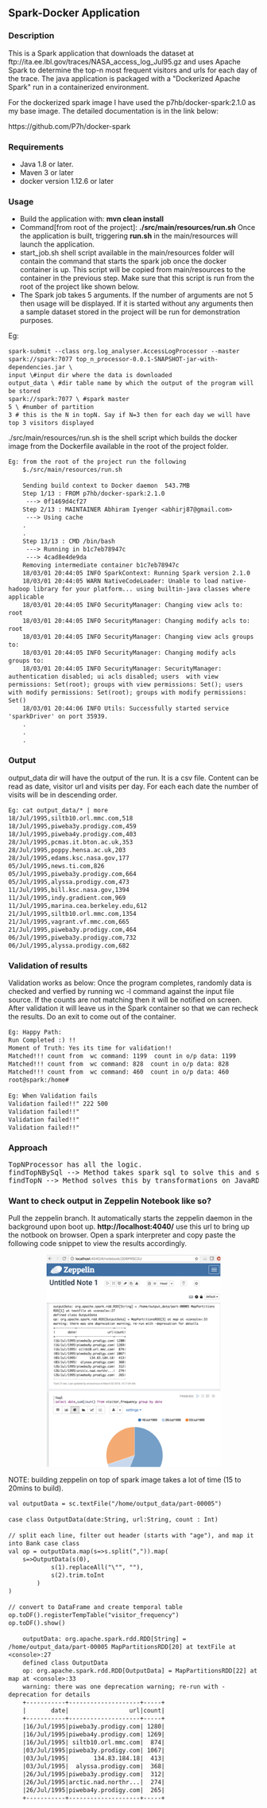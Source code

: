 <h2>Spark-Docker Application</h2>
<h3>Description</h3>
This is a Spark application that downloads the dataset at ftp://ita.ee.lbl.gov/traces/NASA_access_log_Jul95.gz and uses Apache Spark to determine the top-n most frequent visitors and urls for each day of the trace. The java application is packaged with a "Dockerized Apache Spark" run in a containerized environment. 

For the dockerized spark image I have used the p7hb/docker-spark:2.1.0 as my base image. The detailed documentation is in the link below:
<p>https://github.com/P7h/docker-spark</p>


<h3>Requirements</h3>
<ul>
    <li>Java 1.8 or later.</li>
    <li>Maven 3 or later</li>
    <li>docker version 1.12.6 or later</li>

</ul>
<h3>Usage</h3>
<ul>
    <li>Build the application with: <b>mvn clean install</b></li>
<li>Command[from root of the project]: <b>./src/main/resources/run.sh</b> Once the application is built, triggering <b>run.sh</b> in the main/resources will launch the application.</li>
<li>start_job.sh shell script available in the main/resources folder will contain the command that starts the spark job  once the docker container is up. This script will be copied from main/resources to the container in the previous step. Make sure that this script is run from the root of the project like shown below.</li>
<li>The Spark job takes 5 arguments. If the number of arguments are not 5 then usage will be displayed. If it is started without any arguments then a sample dataset stored in the project will be run for demonstration purposes.</li>
</ul>
<p>Eg: </p>

    spark-submit --class org.log_analyser.AccessLogProcessor --master spark://spark:7077 top_n_processor-0.0.1-SNAPSHOT-jar-with-dependencies.jar \
    input \#input dir where the data is downloaded
    output_data \ #dir table name by which the output of the program will be stored
    spark://spark:7077 \ #spark master
    5 \ #number of partition 
    3 # this is the N in topN. Say if N=3 then for each day we will have top 3 visitors displayed
    
./src/main/resources/run.sh is the shell script which builds the docker image from the Dockerfile available in the root of the project folder. 

    Eg: from the root of the project run the following
        $./src/main/resources/run.sh

        Sending build context to Docker daemon  543.7MB
        Step 1/13 : FROM p7hb/docker-spark:2.1.0
         ---> 0f1469d4cf27
        Step 2/13 : MAINTAINER Abhiram Iyenger <abhirj87@gmail.com>
         ---> Using cache
        .
        .
        Step 13/13 : CMD /bin/bash
         ---> Running in b1c7eb78947c
         ---> 4cad8e4de9da
        Removing intermediate container b1c7eb78947c
        18/03/01 20:44:05 INFO SparkContext: Running Spark version 2.1.0
        18/03/01 20:44:05 WARN NativeCodeLoader: Unable to load native-hadoop library for your platform... using builtin-java classes where applicable
        18/03/01 20:44:05 INFO SecurityManager: Changing view acls to: root
        18/03/01 20:44:05 INFO SecurityManager: Changing modify acls to: root
        18/03/01 20:44:05 INFO SecurityManager: Changing view acls groups to: 
        18/03/01 20:44:05 INFO SecurityManager: Changing modify acls groups to: 
        18/03/01 20:44:05 INFO SecurityManager: SecurityManager: authentication disabled; ui acls disabled; users  with view permissions: Set(root); groups with view permissions: Set(); users  with modify permissions: Set(root); groups with modify permissions: Set()
        18/03/01 20:44:06 INFO Utils: Successfully started service 'sparkDriver' on port 35939.
        .
        .
        .
        
<h3>Output</h3>

output_data dir will have the output of the run.
It is a csv file. Content can be read as date, visitor url and visits per day. For each each date the number of visits will be in descending order.

 
    Eg: cat output_data/* | more
    18/Jul/1995,siltb10.orl.mmc.com,518
    18/Jul/1995,piweba3y.prodigy.com,459
    18/Jul/1995,piweba4y.prodigy.com,403
    28/Jul/1995,pcmas.it.bton.ac.uk,353
    28/Jul/1995,poppy.hensa.ac.uk,203
    28/Jul/1995,edams.ksc.nasa.gov,177
    05/Jul/1995,news.ti.com,826
    05/Jul/1995,piweba3y.prodigy.com,664
    05/Jul/1995,alyssa.prodigy.com,473
    11/Jul/1995,bill.ksc.nasa.gov,1394
    11/Jul/1995,indy.gradient.com,969
    11/Jul/1995,marina.cea.berkeley.edu,612
    21/Jul/1995,siltb10.orl.mmc.com,1354
    21/Jul/1995,vagrant.vf.mmc.com,665
    21/Jul/1995,piweba3y.prodigy.com,464
    06/Jul/1995,piweba3y.prodigy.com,732
    06/Jul/1995,alyssa.prodigy.com,682



<h3>Validation of results</h3>


Validation works as below:
Once the program completes, randomly data is checked and verfied by running wc -l command against the input file source.
If the counts are not matching then it will be notified on screen.
After validation it will leave us in the Spark container so that we can recheck the results.
Do an exit to come out of the container.



    Eg: Happy Path:
    Run Completed :) !!
    Moment of Truth: Yes its time for validation!!
    Matched!!! count from  wc command: 1199  count in o/p data: 1199
    Matched!!! count from  wc command: 828  count in o/p data: 828
    Matched!!! count from  wc command: 460  count in o/p data: 460
    root@spark:/home# 
    
    Eg: When Validation fails
    Validation failed!!" 222 500
    Validation failed!!"
    Validation failed!!"
    Validation failed!!"
    
<h3>Approach</h3>
<pre>
TopNProcessor has all the logic. 
findTopNBySql --> Method takes spark sql to solve this and stores reult as a hive table.
findTopN --> Method solves this by transformations on JavaRDDs and writes to an output directory. </pre>
       

<h3>Want to check output in Zeppelin Notebook like so?</h3>
Pull the zeppelin branch. It automatically starts the zeppelin daemon in the background upon boot up.
<b>http://localhost:4040/</b> use this url to bring up the notbook on browser. Open a spark interpreter and copy paste the following code snippet to view the results accordingly.
 
 <p align="center">
    <img src="zepplin_image.png" width="350"/>
 </p>

NOTE: building zeppelin on top of spark image takes a lot of time (15 to 20mins to build).

    val outputData = sc.textFile("/home/output_data/part-00005")

    case class OutputData(date:String, url:String, count : Int)

    // split each line, filter out header (starts with "age"), and map it into Bank case class  
    val op = outputData.map(s=>s.split(",")).map(
        s=>OutputData(s(0), 
                s(1).replaceAll("\"", ""),
                s(2).trim.toInt
            )
    )

    // convert to DataFrame and create temporal table
    op.toDF().registerTempTable("visitor_frequency")
    op.toDF().show()

        outputData: org.apache.spark.rdd.RDD[String] = /home/output_data/part-00005 MapPartitionsRDD[20] at textFile at <console>:27
        defined class OutputData
        op: org.apache.spark.rdd.RDD[OutputData] = MapPartitionsRDD[22] at map at <console>:33
        warning: there was one deprecation warning; re-run with -deprecation for details
        +-----------+--------------------+-----+
        |       date|                 url|count|
        +-----------+--------------------+-----+
        |16/Jul/1995|piweba3y.prodigy.com| 1280|
        |16/Jul/1995|piweba4y.prodigy.com| 1269|
        |16/Jul/1995| siltb10.orl.mmc.com|  874|
        |03/Jul/1995|piweba3y.prodigy.com| 1067|
        |03/Jul/1995|       134.83.184.18|  413|
        |03/Jul/1995|  alyssa.prodigy.com|  368|
        |26/Jul/1995|piweba3y.prodigy.com|  312|
        |26/Jul/1995|arctic.nad.northr...|  274|
        |26/Jul/1995|piweba4y.prodigy.com|  265|
        +-----------+--------------------+-----+
 